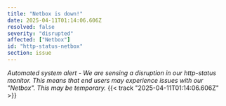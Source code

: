 ```yaml
---
title: "Netbox is down!"
date: 2025-04-11T01:14:06.606Z
resolved: false
severity: "disrupted"
affected: ["Netbox"]
id: "http-status-netbox"
section: issue
---
```


**Automated system alert* - We are sensing a disruption in our http-status monitor. This means that end users may experience issues with our "Netbox". This may be temporary.* {{< track "2025-04-11T01:14:06.606Z" >}}
